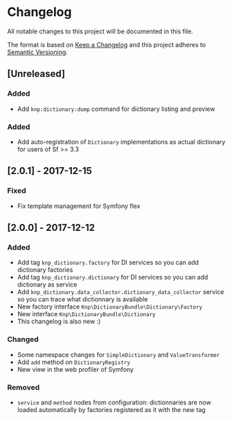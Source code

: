 # Changelog
All notable changes to this project will be documented in this file.

The format is based on [Keep a Changelog](http://keepachangelog.com/en/1.0.0/)
and this project adheres to [Semantic Versioning](http://semver.org/spec/v2.0.0.html).

## [Unreleased]
### Added
- Add `knp:dictionary:dump` command for dictionary listing and preview

### Added
- Add auto-registration of `Dictionary` implementations as actual dictionary for users of Sf >= 3.3

## [2.0.1] - 2017-12-15

### Fixed
- Fix template management for Symfony flex

## [2.0.0] - 2017-12-12
### Added
- Add tag `knp_dictionary.factory` for DI services so you can add dictionary factories
- Add tag `knp_dictionary.dictionary` for DI services so you can add dictionary as service
- Add `knp_dictionary.data_collector.dictionary_data_collector` service so you can trace what dictionnary is available
- New factory interface `Knp\DictionaryBundle\Dictionary\Factory`
- New interface `Knp\DictionaryBundle\Dictionary`
- This changelog is also new :)

### Changed
- Some namespace changes for `SimpleDictionary` and `ValueTransformer`
- Add `add` method on `DictionaryRegistry`
- New view in the web profiler of Symfony

### Removed
- `service` and `method` nodes from configuration: dictionnaries are now loaded automatically by factories registered as it with the new tag
